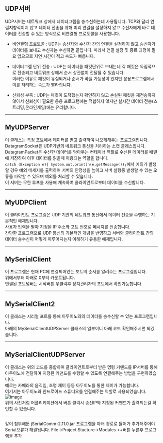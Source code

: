 ## UDP서버

UDP서버는 네트워크 상에서 데이터그램을 송수신하는데 사용됩니다. TCP와 달리 연결지향적이지 않고 데이터 전송을 위해 미리 연결을 설정하지 않고 수신자에게 바로 데이터를 전송할 수 있는 방식으로 비연결형 프로토콜을 사용합니다.<br>

- 비연결형 프로토콜 : UDP는 송신자와 수신자 간의 연결을 설정하지 않고 송신자가 데이터를 보내고 수신자는 수신하면 끝입니다. 따라서 연결 설정 및 종료 과정이 필요 없으므로 지연 시간이 적고 속도가 빠릅니다.<br>

- 데이터그램 단위 전송 : UDP는 데이터를 패킷단위로 보내는데 각 패킷은 독립적으로 전송되고 네트워크 상에서 순서 상관없이 전달될 수 있습니다.<br>
이러한 이유로 패킷이 유실되거나 순서가 바뀔 가능성이 있지만 응용프로그램에서 이를 처리하는 속도가 빨라집니다.<br>

- 신뢰성 부족 : UDP는 패킷이 도착했는지 확인하지 않고 손실된 패킷을 재전송하지 않아서 신뢰성이 필요한 응용 프로그램에는 적합하지 않지만 실시간 데이터 전송(스트리밍,온라인게임)에는 유리합니다.<br>

-------------------------------------------------------------------------

## MyUDPServer

이 클래스는 특정 포트에서 데이터를 받고 출력하여 나오게해주는 프로그램입니다.<br>
DatagramSocket은 UDP기반의 네트워크 통신을 처리하는 소캣 클래스입니다.<br>
DatagramPacket은 수신한 데이터를 담아두는 컨테이너 역할로 수신된 데이터를 배열에 저장하여 이후 데이터를 읽을때 이용되는 역할을 합니다.<br>
```catch (Exception e){ System.out.println(e.getMessage());```에서 예외가 발생할 경우 예외 메세지를 출력하여 서버의 안정성을 높이고 서버 실행중 발생할 수 있는 오류를 파악할 수 있으며 예외를 처리할 수 있습니다.<br>
이 서버는 무한 루프를 사용해 계속하여 클라이언트로부터 데이터를 수신합니다.

------------------------------------------------------------------------------

## MyUDPClient

이 클라이언트 프로그램은 UDP 기반의 네트워크 통신에서 데이터 전송을 수행하는 기본적인 예제입니다.<br>
사용자 입력을 받아 지정된 IP 주소와 포트 번호로 메시지를 전송합니다.<br>
간단한 프로그램으로 UDP 통신의 기본적인 개념을 반영하고 서버와 클라이언트 간의 데이터 송수신이 어떻게 이루어지는지 이해하기 유용한 예제입니다.

---------------------------------------------------

## MySerialClient

이 프로그램은 현재 PC에 연결되어있는 포트의 순서를 알려주는 프로그램입니다.<br>
위에서부터 아래로 0부터 카운트됩니다.<br>
연결된 포트넘버는 시작버튼 우클릭후 장치관리자의 포트에서 확인가능합니다.

------------------------------------------------------------------

## MySerialClient2
이 클래스는 시리얼 포트를 통해 아두이노와의 데이터를 송수신할 수 있는 프로그램입니다.<br>
아래의 MySerialClientUDPServer 클래스의 일부이니 아래 코드 확인해주시면 되겠습니다.<br>

------------------------------------------------------------------------------

## MySerialClientUDPServer
이 클래스는 위의 코드를 종합하여 클라이언트로부터 받은 명령 커맨드를 IP서버를 통해 아두이노에 전달하여 지정된 커맨드를 수행할 수 있도록 연결해주는 방법을 구현하였습니다.<br>
예로는 카메라의 움직임, 조명 제어 등등 아두이노를 통한 제어가 가능합니다.<br>
여기서는 아두이노와 안드로이드 스튜디오를 연결해주는 역할로 사용되었습니다.<br>
![image](https://github.com/user-attachments/assets/350b5ffc-8041-4001-88c9-0254718f4c52)<br>
위의 사진처럼 어플리케이션에서 버튼 클릭시 송신IP와 지정된 커맨드가 출력되는걸 확인할 수 있습니다.

----------------------------------------
같이 첨부해둔 jSerialComm-2.11.0.jar 프로그램을 아래 경로로 들어가 추가해주어야 Serial오류가 해결됩니다.
File->Project Stucture->Modules->+버튼 누른후 프로그램을 추가

